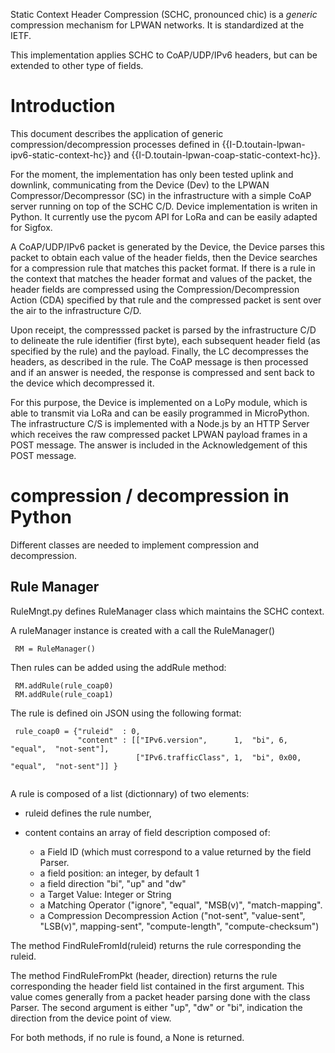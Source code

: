Static Context Header Compression (SCHC, pronounced chic) is a *generic* compression mechanism for LPWAN networks. It is standardized at the IETF.

This implementation applies SCHC to CoAP/UDP/IPv6 headers, but can be extended to other type of fields.

# Introduction

This document describes the application of generic compression/decompression processes defined in {{I-D.toutain-lpwan-ipv6-static-context-hc}} and {{I-D.toutain-lpwan-coap-static-context-hc}}.

For the moment, the implementation has only been tested uplink and downlink, communicating from the Device (Dev) to the LPWAN Compressor/Decompressor (SC) in the infrastructure with a simple CoAP server running on top of the SCHC C/D. Device implementation is 
writen in Python. It currently use the pycom API for LoRa and can be easily adapted for Sigfox.

A CoAP/UDP/IPv6 packet is generated by the Device, the Device parses this packet to obtain each value of the header fields, then the Device searches for a compression rule that matches this packet format. If there is a rule in the context that matches the header format and values of the packet, the header fields are compressed using the Compression/Decompression Action (CDA) specified by that rule and the compressed packet is sent over the air to the infrastructure C/D.

Upon receipt, the compresssed packet is parsed by the infrastructure C/D to delineate the rule identifier (first byte), each subsequent header field (as specified by the rule) and the payload. Finally, the LC decompresses the headers, as described in the rule. The CoAP message is then processed and if an answer is needed, the response is compressed and sent back to the device which decompressed it.

For this purpose, the Device is implemented on a LoPy module, which is able to transmit via LoRa and can be easily programmed in MicroPython. The infrastructure C/S is implemented with a Node.js by an HTTP Server which receives the raw compressed packet LPWAN payload frames in a POST message. The answer is included in the Acknowledgement of this POST message.

# compression / decompression in Python

Different classes are needed to implement compression and decompression. 

## Rule Manager

RuleMngt.py defines RuleManager class which maintains the SCHC context.

A ruleManager instance is created with a call the RuleManager()

~~~~
 RM = RuleManager()
~~~~

Then rules can be added using the addRule method:

~~~~
 RM.addRule(rule_coap0)
 RM.addRule(rule_coap1)
~~~~

The rule is defined oin JSON using the following format:

~~~~
 rule_coap0 = {"ruleid"  : 0,
               "content" : [["IPv6.version",      1,  "bi", 6,                  "equal",  "not-sent"],
                            ["IPv6.trafficClass", 1,  "bi", 0x00,               "equal",  "not-sent"]] }
 
~~~~

A rule is composed of a list (dictionnary) of two elements:

 * ruleid defines the rule number,
 * content contains an array of field description composed of:
 
   * a Field ID (which must correspond to a value returned by the field Parser.
   * a field position: an integer, by default 1
   * a field direction "bi", "up" and "dw"
   * a Target Value: Integer or String
   * a Matching Operator ("ignore", "equal", "MSB(v)", "match-mapping".
   * a Compression Decompression Action ("not-sent", "value-sent", "LSB(v)", mapping-sent", "compute-length", "compute-checksum")
   
The method FindRuleFromId(ruleid) returns the rule corresponding the ruleid.

The method FindRuleFromPkt (header, direction) returns the rule corresponding the header
field list contained in the first argument. This value comes generally from a packet
header parsing done with the class Parser. The second argument is either "up", "dw" or "bi",
indication the direction from the device point of view.

For both methods, if no rule is found, a None is returned.



